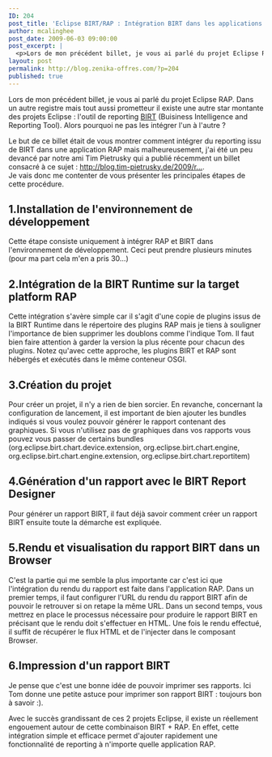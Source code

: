 ```yaml
---
ID: 204
post_title: 'Eclipse BIRT/RAP : Intégration BIRT dans les applications RAP'
author: mcalinghee
post_date: 2009-06-03 09:00:00
post_excerpt: |
  <p>Lors de mon précédent billet, je vous ai parlé du projet Eclipse RAP. Dans un autre registre mais tout aussi prometteur il existe une autre star montante des projets Eclipse&nbsp;: l'outil de reporting <a href="http://www.eclipse.org/projects/project_summary.php?projectid=birt">BIRT</a> (Buisiness Intelligence and Reporting Tool). Alors pourquoi ne pas les intégrer l'un à l'autre&nbsp;?</p>
layout: post
permalink: http://blog.zenika-offres.com/?p=204
published: true
---
```

<p>Lors de mon précédent billet, je vous ai parlé du projet Eclipse RAP. Dans un autre registre mais tout aussi prometteur il existe une autre star montante des projets Eclipse&nbsp;: l'outil de reporting <a href="http://www.eclipse.org/projects/project_summary.php?projectid=birt">BIRT</a> (Buisiness Intelligence and Reporting Tool). Alors pourquoi ne pas les intégrer l'un à l'autre&nbsp;?</p>
<!--more-->
<p>Le but de ce billet était de vous montrer comment intégrer du reporting issu de BIRT dans une application RAP mais malheureusement, j'ai été un peu devancé par notre ami Tim Pietrusky qui a publié récemment un billet consacré à ce sujet&nbsp;: <a href="http://blog.tim-pietrusky.de/2009/rich-ajax-platform-rap/integrating-birt-into-rap-applications" title="http://blog.tim-pietrusky.de/2009/rich-ajax-platform-rap/integrating-birt-into-rap-applications">http://blog.tim-pietrusky.de/2009/r...</a>.<br />
Je vais donc me contenter de vous présenter les principales étapes de cette procédure.<br /></p> <h2>1.Installation de l'environnement de développement</h2> <p>Cette étape consiste uniquement à intégrer RAP et BIRT dans l'environnement de développement. Ceci peut prendre plusieurs minutes (pour ma part cela m'en a pris 30...)<br /></p> <h2>2.Intégration de la BIRT Runtime sur la target platform RAP</h2> <p>Cette intégration s'avère simple car il s'agit d'une copie de plugins issus de la BIRT Runtime dans le répertoire des plugins RAP mais je tiens à souligner l'importance de bien supprimer les doublons comme l'indique Tom. Il faut bien faire attention à garder la version la plus récente pour chacun des plugins. Notez qu'avec cette approche, les plugins BIRT et RAP sont hébergés et exécutés dans le même conteneur OSGI.<br /></p> <h2>3.Création du projet</h2> <p>Pour créer un projet, il n'y a rien de bien sorcier. En revanche, concernant la configuration de lancement, il est important de bien ajouter les bundles indiqués si vous voulez pouvoir générer le rapport contenant des graphiques. Si vous n'utilisez pas de graphiques dans vos rapports vous pouvez vous passer de certains bundles (org.eclipse.birt.chart.device.extension, org.eclipse.birt.chart.engine, org.eclipse.birt.chart.engine.extension, org.eclipse.birt.chart.reportitem)<br /></p> <h2>4.Génération d'un rapport avec le BIRT Report Designer</h2> <p>Pour générer un rapport BIRT, il faut déjà savoir comment créer un rapport BIRT ensuite toute la démarche est expliquée.<br /></p> <h2>5.Rendu et visualisation du rapport BIRT dans un Browser</h2> <p>C'est la partie qui me semble la plus importante car c'est ici que l'intégration du rendu du rapport est faite dans l'application RAP. Dans un premier temps, il faut configurer l'URL du rendu du rapport BIRT afin de pouvoir le retrouver si on retape la même URL. Dans un second temps, vous mettrez en place le processus nécessaire pour produire le rapport BIRT en précisant que le rendu doit s'effectuer en HTML. Une fois le rendu effectué, il suffit de récupérer le flux HTML et de l'injecter dans le composant Browser.<br /></p> <h2>6.Impression d'un rapport BIRT</h2> <p>Je pense que c'est une bonne idée de pouvoir imprimer ses rapports. Ici Tom donne une petite astuce pour imprimer son rapport BIRT&nbsp;: toujours bon à savoir :).<br /></p> <p>Avec le succès grandissant de ces 2 projets Eclipse, il existe un réellement engouement autour de cette combinaison BIRT + RAP. En effet, cette intégration simple et efficace permet d'ajouter rapidement une fonctionnalité de reporting à n'importe quelle application RAP.</p>